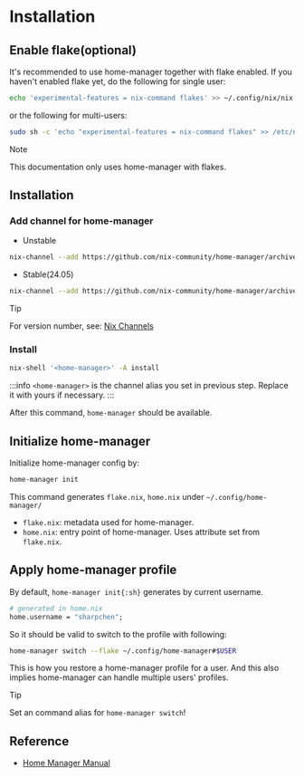 # Installation

## Enable flake(optional)

It's recommended to use home-manager together with flake enabled.
If you haven't enabled flake yet, do the following for single user:

```bash
echo 'experimental-features = nix-command flakes' >> ~/.config/nix/nix.conf
```

or the following for multi-users:

```bash
sudo sh -c 'echo "experimental-features = nix-command flakes" >> /etc/nix/nix.conf'
```

> [!NOTE]
> This documentation only uses home-manager with flakes.

## Installation

### Add channel for home-manager

- Unstable

```bash
nix-channel --add https://github.com/nix-community/home-manager/archive/master.tar.gz home-manager && nix-channel --update
```

- Stable(24.05)

```bash
nix-channel --add https://github.com/nix-community/home-manager/archive/release-24.05.tar.gz home-manager && nix-channel --update
```

> [!TIP]
> For version number, see: [Nix Channels](https://channels.nixos.org/) 

### Install

```bash
nix-shell '<home-manager>' -A install
```

:::info
`<home-manager>` is the channel alias you set in previous step. Replace it with yours if necessary.
:::

After this command, `home-manager` should be available.

## Initialize home-manager

Initialize home-manager config by:

```bash
home-manager init
```

This command generates `flake.nix`, `home.nix` under `~/.config/home-manager/`
- `flake.nix`: metadata used for home-manager.
- `home.nix`: entry point of home-manager. Uses attribute set from `flake.nix`.

## Apply home-manager profile

By default, `home-manager init{:sh}` generates by current username.

```nix
# generated in home.nix
home.username = "sharpchen";
```

So it should be valid to switch to the profile with following:

```sh
home-manager switch --flake ~/.config/home-manager#$USER
```

This is how you restore a home-manager profile for a user.
And this also implies home-manager can handle multiple users' profiles.

> [!TIP]
> Set an command alias for `home-manager switch`!

## Reference

- [Home Manager Manual](https://nix-community.github.io/home-manager/index.xhtml#sec-install-standalone) 
